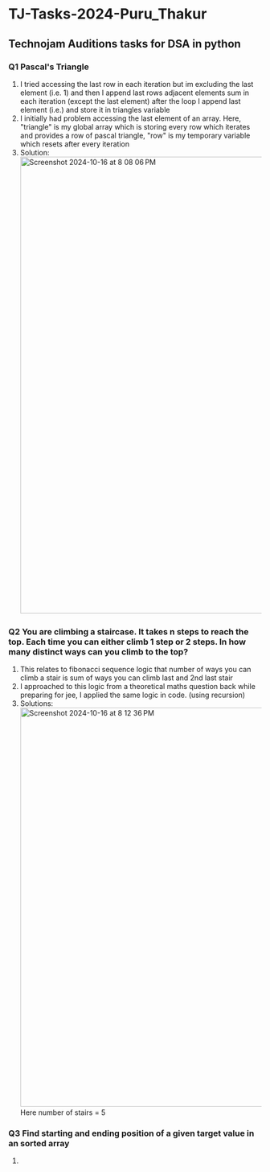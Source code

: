 # TJ-Tasks-2024-Puru_Thakur
## Technojam Auditions tasks for DSA in python

### Q1 Pascal's Triangle 
1) I tried accessing the last row in each iteration but im excluding the last element (i.e. 1) and then I append last rows adjacent elements sum in each iteration (except the last element) after the loop I append last element (i.e.) and store it in triangles variable
2) I initially had problem accessing the last element of an array. Here, "triangle" is my global array which is storing every row which iterates and provides a row of pascal triangle, "row" is my temporary variable which resets after every iteration
3) Solution: <img width="908" alt="Screenshot 2024-10-16 at 8 08 06 PM" src="https://github.com/user-attachments/assets/7487e39d-ea7c-4088-9a40-63d3649b9965">

### Q2 You are climbing a staircase. It takes n steps to reach the top. Each time you can either climb 1 step or 2 steps. In how many distinct ways can you climb to the top?
1) This relates to fibonacci sequence logic that number of ways you can climb a stair is sum of ways you can climb last and 2nd last stair
2) I approached to this logic from a theoretical maths question back while preparing for jee, I applied the same logic in code. (using recursion)
3) Solutions: 
<img width="793" alt="Screenshot 2024-10-16 at 8 12 36 PM" src="https://github.com/user-attachments/assets/2f7ce764-496e-4120-b86d-0262f7a3acc7"> Here number of stairs = 5

### Q3 Find starting and ending position of a given target value in an sorted array
1)

